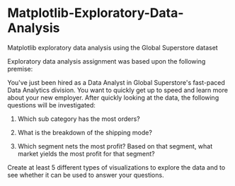 # Matplotlib-Exploratory-Data-Analysis

Matplotlib exploratory data analysis using the Global Superstore dataset

Exploratory data analysis assignment was based upon the following premise:

You've just been hired as a Data Analyst in Global Superstore's fast-paced Data Analytics division. You want to quickly get up to speed and learn more about your new employer. After quickly looking at the data, the following questions will be investigated:

1. Which sub category has the most orders?

2. What is the breakdown of the shipping mode?

3. Which segment nets the most profit? Based on that segment, what market yields the most profit for that segment?

Create at least 5 different types of visualizations to explore the data and to see whether it can be used to answer your questions. 

